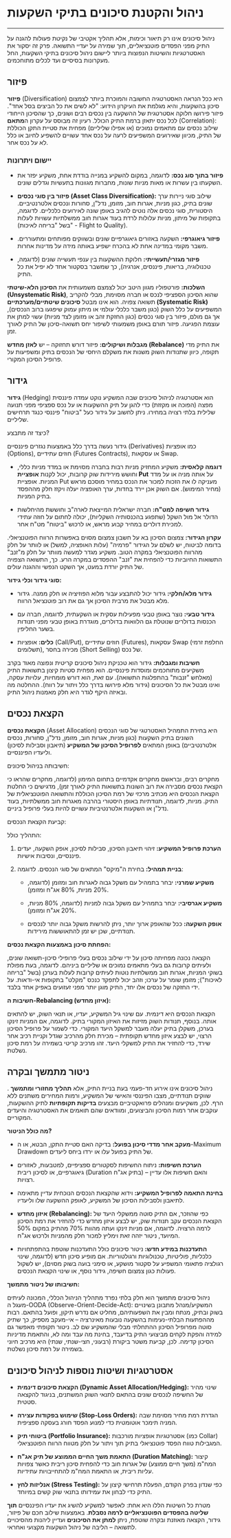 # ניהול והקטנת סיכונים בתיקי השקעות
---

ניהול סיכונים אינו רק תיאור וכימות, אלא תהליך אקטיבי של נקיטת פעולות להגנה על התיק מפני הפסדים פוטנציאליים, תוך שמירה על יעדיי התשואה. פרק זה יסקור את האסטרטגיות והשיטות הנפוצות ביותר ליישום ניהול סיכונים בתיקי השקעות, החל מעקרונות בסיסיים ועד לכלים מתוחכמים.

## פיזור 
**פיזור** (Diversification) היא ככל הנראה האסטרטגיה החשובה והמוכרת ביותר לצמצום סיכון בהשקעות, והיא מגלמת את העיקרון הידוע: "לא לשים את כל הביצים בסל אחד". פיזור פירושו חלוקה אסטרטגית של ההשקעה בין נכסים רבים ושונים, כך שהסיכון הייחודי לכל נכס יתאזן ברמת התיק הכולל. רעיון זה מבוסס על עקרון ה**מתאם** (Correlation): שילוב נכסים עם מתאמים נמוכים (או אפילו שליליים) מפחית את סטיית התקן הכוללת של התיק, מכיוון שאירועים המשפיעים לרעה על נכס אחד עשויים להשפיע לחיוב או כלל לא על נכס אחר.

### יישום ויתרונות

- **פיזור בתוך סוג נכס:** לדוגמה, במקום להשקיע במנייה בודדת אחת, משקיע יפזר את השקעתו בין עשרות או מאות מניות שונות, מחברות מגוונות בתעשיות וגדלים שונים.
    
- **פיזור בין סוגי נכסים (Asset Class Diversification):** שילוב סוגי ניירות ערך שונים בתיק, כגון מניות, אגרות חוב, מזומן, נדל"ן, סחורות ונכסים אלטרנטיביים. היסטורית, סוגי נכסים אלה נוטים להגיב באופן שונה לאירועים כלכליים. לדוגמה, בתקופות של מיתון, מניות עלולות לרדת בעוד אגרות חוב ממשלתיות עשויות לעלות (בשל "בריחה לאיכות" - Flight to Quality).
    
- **פיזור גיאוגרפי:** השקעה באזורים גיאוגרפיים שונים ובשווקים מפותחים ומתעוררים. משבר מקומי במדינה אחת לא בהכרח ישפיע באותה מידה על מדינות אחרות.
    
- **פיזור מגזרי/תעשייתי:** חלוקת ההשקעות בין ענפי תעשייה שונים (לדוגמה, טכנולוגיה, בריאות, פיננסים, אנרגיה), כך שמשבר בסקטור אחד לא יפיל את כל התיק.
    

**השלכות:** פורטפוליו מגוון היטב יכול לצמצם משמעותית את **הסיכון הלא-שיטתי (Unsystematic Risk)**, שהוא הסיכון הספציפי לנכס או חברה מסוימת, מבלי להקריב תשואה צפויה. הוא אינו מבטל **סיכונים שיטתיים/מערכתיים (Systematic Risk)** המשפיעים על כלל השוק (כגון משבר כלכלי עולמי או מיתון עמוק שיפגעו ברוב הנכסים), אך גם מולם, פיזור בין סוגי נכסים (כגון החזקת זהב או מזומן לצד מניות) עשוי למתן את עוצמת הפגיעה. פיזור תורם באופן משמעותי לשיפור יחס תשואה-סיכון של התיק לאורך זמן.

**מגבלות ושיקולים:** פיזור דורש תחזוקה – יש **לאזן מחדש (Rebalance)** את התיק מדי תקופה, כיוון שתנודות השוק משנות את משקלם היחסי של הנכסים בתיק ומשפיעות על פרופיל הסיכון המקורי.

## גידור

**גידור** (Hedging) הוא אסטרטגיה לניהול סיכונים שבה המשקיע נוקט עמדה פיננסית מפצה (הפוכה או מקזזת) כדי להגן על תיק ההשקעות או על נכס ספציפי מפני תנועה שלילית בלתי רצויה במחירו. ניתן לחשוב על גידור כעל "ביטוח" פיננסי כנגד תרחישים שליליים.

כיצד זה מתבצע?

גידור נעשה בדרך כלל באמצעות נגזרים פיננסיים (Derivatives) כמו אופציות (Options), חוזים עתידיים (Futures Contracts), או עסקאות Swap.

- **דוגמה קלאסית:** משקיע המחזיק מניות רבות בחברה מסוימת או במדד מניות כללי, וחושש מירידות שוק קרובות, יכול לקנות **אופציית Put** על אותה מניה או על מדד המניות. אופציית Put מעניקה לו את הזכות למכור את הנכס במחיר מוסכם מראש (מחיר המימוש). אם השוק אכן יירד בחדות, ערך האופציה יעלה ויקזז חלק מההפסד בתיק המניות.
    
- **גידור חשיפה למט"ח:** חברה ישראלית המייצאת לארה"ב וחוששת מהיחלשות הדולר אל מול השקל (שתפגע בהכנסותיה השקליות), יכולה לחתום על חוזה עתידי למכירת דולרים במחיר קבוע מראש, או לרכוש "ביטוח" מט"ח אחר.
    

**עקרון הגידור:** צמצום הסיכון בא על חשבון צמצום מסוים באפשרות הרווח הפוטנציאלי. בדומה לביטוח, יש לשלם על הגידור "פרמיה" (עלות האופציה, למשל) או לוותר על חלק מהרווח הפוטנציאלי במקרה הטוב. משקיע מגדר למעשה מוותר על חלק מ"זנב" התשואות החיוביות כדי להפחית את "זנב" ההפסדים במקרה הרע. כך, התשואה הצפויה של התיק יורדת במעט, אך השקט הנפשי וההגנה עולים.

**סוגי גידור וכלי גידור:**

- **גידור מלא/חלקי:** גידור יכול להתבצע עבור מלוא הפוזיציה או חלק ממנה. גידור מלא מבטל את מרבית הסיכון אך גם את רוב פוטנציאל הרווח.
    
- **גידור טבעי:** נוצר באופן טבעי מפעילות עסקית או השקעתית, לדוגמה, חברה עם הכנסות בדולרים שנוטלת גם הלוואות בדולרים, מוגדרת באופן טבעי מפני תנודות בשער החליפין.
    
- **כלים:** אופציות (Call/Put), חוזים עתידיים (Futures), עסקאות Swap (החלפת זרמי תשלומים), מכירה בחסר (Short Selling) של נכס.
    

**חשיבות ומגבלות:** גידור הוא טכניקת ניהול סיכונים קריטית ונפוצה מאוד בקרב משקיעים מתוחכמים ומוסדות פיננסיים. הוא מפחית סטיות קיצון בתשואות התיק (מאלחש "זנבות" בהתפלגות התשואה). עם זאת, הוא דורש מומחיות, עלויות עסקה, ואינו מבטל את כל הסיכונים (גידור מלא פירושו בדרך כלל ויתור על רווח). ההחלטה מה ובאיזה היקף לגדר היא חלק מאמנות ניהול התיק.

## הקצאת נכסים

**הקצאת נכסים** (Asset Allocation) היא בחירת התמהיל האסטרטגי של סוגי הנכסים השונים בתיק השקעות (כגון מניות, אגרות חוב, מזומן, נדל"ן, סחורות, נכסים אלטרנטיביים) באופן המתאים **לפרופיל הסיכון של המשקיע** (תיאבון וסבילות לסיכון) וליעדיו הפיננסיים.

חשיבותה בניהול סיכונים:

מחקרים רבים, ובראשם מחקרים אקדמיים בתחום המימון (לדוגמה, מחקרים שהראו כי הקצאת נכסים מסבירה את רוב השונות בתשואות התיק לאורך זמן), מדגישים כי החלטת הקצאת הנכסים היא מכתיב מרכזי של רמת הסיכון הכוללת והתשואה הפוטנציאלית של התיק. מניות, לדוגמה, תנודתיות באופן היסטורי בהרבה מאגרות חוב ממשלתיות, בעוד נדל"ן או השקעות אלטרנטיביות עשויים להיות בעלי פרופיל ביניים.

קביעת הקצאת הנכסים:

התהליך כולל:

1. **הערכת פרופיל המשקיע:** זיהוי תיאבון הסיכון, סבילות לסיכון, אופק השקעה, יעדים פיננסיים, ונסיבות אישיות.
    
2. **בניית תמהיל:** בחירת ה"מיקס" המתאים של סוגי הנכסים. לדוגמה:
    
    - **משקיע שמרני:** יבחר בתמהיל עם משקל גבוה לאגרות חוב ומזומן (לדוגמה, 20% מניות, 80% אג"ח ומזומן).
        
    - **משקיע אגרסיבי:** יבחר בתמהיל עם משקל גבוה למניות (לדוגמה, 80% מניות, 20% אג"ח ומזומן).
        
    - **אופק השקעה:** ככל שהאופק ארוך יותר, ניתן להרשות משקל גבוה יותר לנכסים תנודתיים, שכן יש זמן להתאוששות מירידות.
        

**הפחתת סיכון באמצעות הקצאת נכסים:**

הקצאה נכונה מפחיתה סיכון על ידי שילוב נכסים בעלי פרופילי סיכון-תשואה שונים, ולעיתים קרובות גם בעלי מתאמים נמוכים או שליליים ביניהם. לדוגמה, בעת מפולת בשוקי המניות, אגרות חוב ממשלתיות נוטות לעיתים קרובות לעלות בערכן (בשל "בריחה לאיכות"); מזומן שומר על ערכו; וזהב יכול לתפקד כנכס "מקלט" בתקופות אי-ודאות. על ידי החזקה של נכסים אלו יחד, התיק מוגן יותר מפני זעזועים באפיק אחד בלבד.

**חשיבות ה-Rebalancing (איזון מחדש):**

הקצאת הנכסים היא דינמית. עם שינוי גיל המשקיע, יעדיו, או תנאי השוק, יש להתאים אותה. בנוסף, תנודות השוק מזיזות את האיזון המקורי בתיק. לדוגמה, אם המניות זינקו בערכן, משקלן בתיק יעלה מעבר למשקל היעד המקורי. כדי לשמור על פרופיל הסיכון הרצוי, יש לבצע איזון מחדש תקופתית – מכירת חלק מהרכיב שגדל וקניית רכיב אחר שירד, כדי להחזיר את התיק למשקלי היעד. זהו מרכיב קריטי בשמירה על רמת סיכון נשלטת.

## ניטור מתמשך ובקרה

ניהול סיכונים אינו אירוע חד-פעמי בעת בניית התיק, אלא **תהליך מחזורי ומתמשך** . שווקים תנודתיים, מצבו הפיננסי והאישי של המשקיע, ורמות המחירים משתנים ללא הרף. לכן, משקיעים ומנהלים פרואקטיביים מבצעים **בדיקות תקופתיות** לתיק ההשקעות, עוקבים אחר רמות הסיכון והביצועים, ומוודאים שהם תואמים את האסטרטגיה והיעדים המקוריים.

**מה כולל הניטור?**

- **מעקב אחר מדדי סיכון בפועל:** בדיקה האם סטיית התקן, הבטא, או ה-Maximum Drawdown של התיק בפועל עלו או ירדו ביחס ליעדים.
    
- **הערכת חשיפות:** ניתוח החשיפות לסקטורים ספציפיים, למטבעות, לאזורים גיאוגרפיים, או לסיכון ריבית (Duration בתיק אג"ח) – והאם חשיפות אלו עדיין רצויות.
    
- **בחינת התאמה לפרופיל המשקיע:** וידוא שהקצאת הנכסים הנוכחית עדיין מתאימה לתיאבון ולסבילות הסיכון של המשקיע, לאופק ההשקעה שלו וליעדיו.
    
- **איזון מחדש (Rebalancing):** כפי שהוזכר, אם התיק סוטה ממשקלי היעד של הקצאת הנכסים עקב תנודות שוק, יש לבצע איזון מחדש כדי להחזיר את רמת הסיכון לרמה הרצויה. לדוגמה, אם מניות זינקו ועתה מהוות 70% מהתיק במקום 50% המיועד, ניטור יזהה זאת וימליץ למכור חלק מהמניות ולרכוש אג"ח.
    
- **התעדכנות במידע חדש:** ניטור סיכונים כולל התעדכנות שוטפת בהתפתחויות כלכליות, פוליטיות, טכנולוגיות ורגולטוריות. אם מופיע סיכון חדש (לדוגמה, שינוי רגולציה פתאומי המשפיע על סקטור מושקע, או סימני בועה בשוק מסוים), יש לשקול פעולות כגון צמצום חשיפה, גידור נוסף, או שינוי הקצאת הנכסים.
    

**חשיבותו של ניטור מתמשך:**

ניהול סיכונים מתמשך הוא חלק בלתי נפרד מתהליך הניהול הכללי, המכונה לעיתים מעגל ה-OODA (Observe-Orient-Decide-Act): המשקיע/מנהל מתבונן בשינויים בשוק ובתיק, מנתח ומבין את השפעותיהם, מחליט אם נדרש תיקון, ופועל בהתאם. רבות מההפתעות הבלתי-נעימות בהשקעה נובעות מאינרציה – אי-מעקב מספיק, כך שתיק סוטה מפרופיל הסיכון ההתחלתי מבלי שהמשקיע שם לב. ניטור תקופתי מאפשר גם למידה והפקת לקחים מביצועי התיק בדיעבד, בחינת מה עבד ומה לא, והתאמת מדיניות הסיכון קדימה. לכן, קביעת משטר ביקורת (רבעוני, חצי-שנתי, שנתי) היא מרכיב חיוני בשמירה על רמת סיכון נשלטת.



## אסטרטגיות ושיטות נוספות לניהול סיכונים

- **הקצאת סיכונים דינמית (Dynamic Asset Allocation/Hedging):** שינוי מהיר של החשיפה לנכסים שונים בהתאם לתנאי השוק המשתנים, בניגוד להקצאה סטטית.
    
- **שימוש בפקודות עצירה (Stop-Loss Orders):** הגדרת רמת מחיר מסוימת שבה המניה תימכר אוטומטית כדי למנוע הפסד חורג בעסקה ספציפית.
    
- **ביטוחי תיק (Portfolio Insurance):** אסטרטגיות אופציות מורכבות (כמו Collar) המגבילות טווח הפסד פוטנציאלי בתיק תוך ויתור על חלק מטווח הרווח הפוטנציאלי.
    
- **התאמת משך החיים הממוצע של תיק אג"ח (Duration Matching):** קיצור המח"מ (משך חיים ממוצע) של אגרות חוב כדי להפחית סיכון ריבית כאשר צפויות עליות ריבית, או התאמת המח"מ להתחייבויות עתידיות.
    
- **אנליזות לחץ (Stress Testing):** כפי שנדון בפרק הקודם, הפעלת תרחישי קיצון על התיק כדי לבחון את עמידותו בתנאי שוק קשים במיוחד.
    
מטרת כל השיטות הללו היא אחת: לאפשר למשקיע להשיג את יעדיו הפיננסיים **תוך שליטה בהפסדים הפוטנציאליים לרמה נסבלת**. באמצעות שילוב חכם של פיזור, גידור, הקצאה מאוזנת ובקרה שוטפת, ניתן **למתן את הסיכונים** ועדיין ליהנות מהסיכויים לתשואה – הליבה של ניהול השקעות מקצועי ואחראי.

